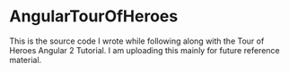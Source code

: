 # AngularTourOfHeroes
This is the source code I wrote while following along with the Tour of Heroes Angular 2 Tutorial. I am uploading this mainly for future reference material.
